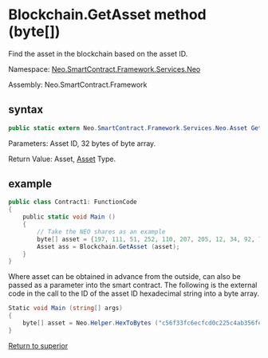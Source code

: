 # Blockchain.GetAsset method (byte[])

Find the asset in the blockchain based on the asset ID.

Namespace: [Neo.SmartContract.Framework.Services.Neo](../../neo.md)

Assembly: Neo.SmartContract.Framework

## syntax

```c#
public static extern Neo.SmartContract.Framework.Services.Neo.Asset GetAsset (byte[] asset_id)
```

Parameters: Asset ID, 32 bytes of byte array.

Return Value: Asset, [Asset](../Asset.md) Type.

## example

```c#
public class Contract1: FunctionCode
{
    public static void Main ()
    {
        // Take the NEO shares as an example
        byte[] asset = {197, 111, 51, 252, 110, 207, 205, 12, 34, 92, 74, 179, 86, 254, 229, 147, 144, 175, 133, 96, 190, 147, 15, 174, 190, 116, 166, 218, 255, 124, 155};
        Asset ass = Blockchain.GetAsset (asset);
    }
}
```

Where asset can be obtained in advance from the outside, can also be passed as a parameter into the smart contract. The following is the external code in the call to the ID of the asset ID hexadecimal string into a byte array.

```c#
Static void Main (string[] args)
{
    byte[] asset = Neo.Helper.HexToBytes ("c56f33fc6ecfcd0c225c4ab356fee59390af8560be0e930faebe74a6daff7c9b");
}
```



[Return to superior](../Blockchain.md)
